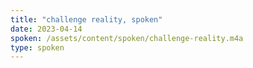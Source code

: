 ```yaml
---
title: "challenge reality, spoken"
date: 2023-04-14
spoken: /assets/content/spoken/challenge-reality.m4a
type: spoken
---
```

